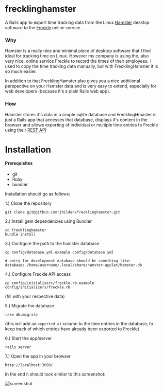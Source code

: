 frecklinghamster
================

A Rails app to export time tracking data from the Linux [Hamster](http://projecthamster.wordpress.com/) desktop software to the [Freckle](http://letsfreckle.com/) online service.

### Why

Hamster is a really nice and minimal piece of desktop software that I find ideal for tracking time on Linux.  However my company is using the, also very nice, online service Freckle to record the times of their employees.  I used to copy the time tracking data manually, but with FrecklingHamster it is so much easier.

In addition to that FrecklingHamster also gives you a nice additional perspective on your Hamster data and is very easy to extend, especially for web developers (because it's a plain Rails web app).

### How

Hamster stores it's data in a simple sqlite database and FrecklingHmaster is just a Rails app that accesses that database, displays it's content in the browser and allows exporting of individual or multiple time entries to Freckle using their [REST API](http://developer.letsfreckle.com/)

# Installation

#### Prerequisites

* git
* Ruby
* bundler

Installation should go as follows:

1.) Clone the repository

    git clone git@github.com:jhilden/frecklinghamster.git

2.) Install gem dependencies using Bundler

    cd frecklinghamster
    bundle install

3.) Configure the path to the hamster database

    cp config/database.yml.example config/database.yml
  
    # entry for development database should be something like:
    database: /home/username/.local/share/hamster-applet/hamster.db

4.) Configure Freckle API access

    cp config/initializers/freckle.rb.example config/initializers/freckle.rb

(fill with your respective data)

5.) Migrate the database

    rake db:migrate

(this will add an `exported_at` column to the time entries in the database, to keep track of which entries have already been exported to Freckle)

6.) Start the app/server

    rails server

7.) Open the app in your browser

    http://localhost:3000/


In the end it should look similar to this screenshot:

![screenshot](https://raw.github.com/jhilden/frecklinghamster/master/doc/frecklinghamster.png)
